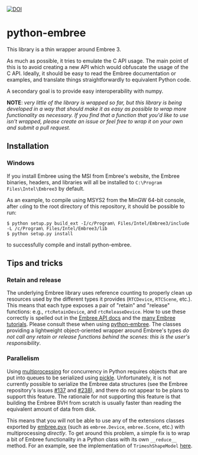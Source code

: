 [![DOI](https://zenodo.org/badge/194721283.svg)](https://zenodo.org/badge/latestdoi/194721283)

# python-embree #

This library is a thin wrapper around Embree 3.

As much as possible, it tries to emulate the C API usage. The main
point of this is to avoid creating a new API which would obfuscate the
usage of the C API. Ideally, it should be easy to read the Embree
documentation or examples, and translate things straightforwardly to
equivalent Python code.

A secondary goal is to provide easy interoperability with numpy.

**NOTE**: *very little of the library is wrapped so far, but this
library is being developed in a way that should make it as easy as
possible to wrap more functionality as necessary. If you find that a
function that you'd like to use isn't wrapped, please create an issue
or feel free to wrap it on your own and submit a pull request.*

## Installation

### Windows

If you install Embree using the MSI from Embree's website, the Embree
binaries, headers, and libraries will all be installed to `C:\Program
Files\Intel\Embree3` by default.

As an example, to compile using MSYS2 from the MinGW 64-bit console,
after `cd`ing to the root directory of this repository, it should be
possible to run:

```
$ python setup.py build_ext -I/c/Program\ Files/Intel/Embree3/include -L /c/Program\ Files/Intel/Embree3/lib
$ python setup.py install
```

to successfully compile and install python-embree.

## Tips and tricks

### Retain and release

The underlying Embree library uses reference counting to properly
clean up resources used by the different types it provides
(`RTCDevice`, `RTCScene`, etc.). This means that each type exposes a
pair of "retain" and "release" functions: e.g., `rtcRetainDevice`, and
`rtcReleaseDevice`. How to use these correctly is spelled out in the
[Embree API docs](https://www.embree.org/api.html) and the [many
Embree tutorials](https://www.embree.org/tutorials.html). Please
consult these when using
[python-embree](https://github.com/sampotter/python-embree). The
classes providing a lightweight object-oriented wrapper around
Embree's types *do not call any retain or release functions behind the
scenes: this is the user's responsibility*.

### Parallelism

Using
[multiprocessing](https://docs.python.org/3/library/multiprocessing.html)
for concurrency in Python requires objects that are put into queues to
be serialized using
[pickle](https://docs.python.org/3/library/pickle.html). Unfortunately,
it is not currently possible to serialize the Embree data structures
(see the Embree repository's issues
[#137](https://github.com/embree/embree/issues/137) and
[#238](https://github.com/embree/embree/issues/238)), and there do not
appear to be plans to support this feature. The rationale for not
supporting this feature is that building the Embree BVH from scratch
is usually faster than reading the equivalent amount of data from
disk.

This means that you will not be able to use any of the extensions
classes exported by
[embree.pyx](https://github.com/sampotter/python-embree/blob/master/embree.pyx)
(such as `embree.Device`, `embree.Scene`, etc.) with multiprocessing
*directly*. To get around this problem, a simple fix is to wrap a bit
of Embree functionality in a Python class with its own `__reduce__`
method. For an example, see the implementation of `TrimeshShapeModel`
[here](https://github.com/sampotter/python-flux/blob/master/flux/shape.py).
